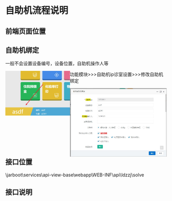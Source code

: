 # 自助机流程说明

## 前端页面位置



## 自助机绑定

一般不会设置设备编号，设备位置，自助机操作人等

<img src="./img/1.jpg" style="width:40%" align="left">



功能模块>>>自助机ip诊室设置>>>修改自助机绑定

<img src="./img/2.jpg" style="width:60%" align="left">









## 接口位置

\jarboot\services\api-view-base\webapp\WEB-INF\api\ldzzj\solve



## 接口说明

